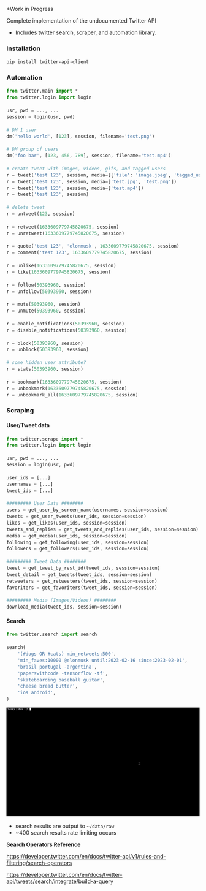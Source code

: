 *Work in Progress

Complete implementation of the undocumented Twitter API

- Includes twitter search, scraper, and automation library.


### Installation
```bash
pip install twitter-api-client
```

### Automation

```python
from twitter.main import *
from twitter.login import login

usr, pwd = ..., ...
session = login(usr, pwd)

# DM 1 user
dm('hello world', [123], session, filename='test.png')

# DM group of users
dm('foo bar', [123, 456, 789], session, filename='test.mp4')

# create tweet with images, videos, gifs, and tagged users
r = tweet('test 123', session, media=[{'file': 'image.jpeg', 'tagged_users': [123234345456], 'alt': 'some image'}])
r = tweet('test 123', session, media=['test.jpg', 'test.png'])
r = tweet('test 123', session, media=['test.mp4'])
r = tweet('test 123', session)

# delete tweet
r = untweet(123, session)

r = retweet(1633609779745820675, session)
r = unretweet(1633609779745820675, session)

r = quote('test 123', 'elonmusk', 1633609779745820675, session)
r = comment('test 123', 1633609779745820675, session)

r = unlike(1633609779745820675, session)
r = like(1633609779745820675, session)

r = follow(50393960, session)
r = unfollow(50393960, session)

r = mute(50393960, session)
r = unmute(50393960, session)

r = enable_notifications(50393960, session)
r = disable_notifications(50393960, session)

r = block(50393960, session)
r = unblock(50393960, session)

# some hidden user attribute?
r = stats(50393960, session)

r = bookmark(1633609779745820675, session)
r = unbookmark(1633609779745820675, session)
r = unbookmark_all(1633609779745820675, session)

```

### Scraping
#### User/Tweet data

```python
from twitter.scrape import *
from twitter.login import login

usr, pwd = ..., ...
session = login(usr, pwd)

user_ids = [...]
usernames = [...]
tweet_ids = [...]

######### User Data ########
users = get_user_by_screen_name(usernames, session=session)
tweets = get_user_tweets(user_ids, session=session)
likes = get_likes(user_ids, session=session)
tweets_and_replies = get_tweets_and_replies(user_ids, session=session)
media = get_media(user_ids, session=session)
following = get_following(user_ids, session=session)
followers = get_followers(user_ids, session=session)

######### Tweet Data ########
tweet = get_tweet_by_rest_id(tweet_ids, session=session)
tweet_detail = get_tweets(tweet_ids, session=session)
retweeters = get_retweeters(tweet_ids, session=session)
favoriters = get_favoriters(tweet_ids, session=session)

######### Media (Images/Videos) ########
download_media(tweet_ids, session=session)
```

#### Search

```python   
from twitter.search import search

search(
    '(#dogs OR #cats) min_retweets:500',
    'min_faves:10000 @elonmusk until:2023-02-16 since:2023-02-01',
    'brasil portugal -argentina',
    'paperswithcode -tensorflow -tf',
    'skateboarding baseball guitar',
    'cheese bread butter',
    'ios android',
)
```
![](assets/example-search.gif)

- search results are output to `~/data/raw`
- ~400 search results rate limiting occurs

**Search Operators Reference**

https://developer.twitter.com/en/docs/twitter-api/v1/rules-and-filtering/search-operators

https://developer.twitter.com/en/docs/twitter-api/tweets/search/integrate/build-a-query
